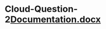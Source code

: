 # Cloud-Question-2[Documentation.docx](https://github.com/miryousuf92/Cloud-Question-2/files/7091911/Documentation.docx)
